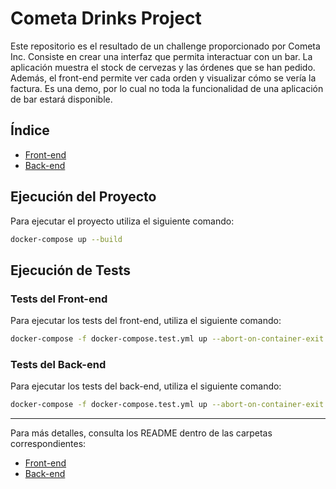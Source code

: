 # Cometa Drinks Project

Este repositorio es el resultado de un challenge proporcionado por Cometa Inc. Consiste en crear una interfaz que permita interactuar con un bar. La aplicación muestra el stock de cervezas y las órdenes que se han pedido. Además, el front-end permite ver cada orden y visualizar cómo se vería la factura. Es una demo, por lo cual no toda la funcionalidad de una aplicación de bar estará disponible.

## Índice

- [Front-end](./front/README.md)
- [Back-end](./back/README.md)

## Ejecución del Proyecto

Para ejecutar el proyecto utiliza el siguiente comando:

```sh
docker-compose up --build
```

## Ejecución de Tests

### Tests del Front-end

Para ejecutar los tests del front-end, utiliza el siguiente comando:

```sh
docker-compose -f docker-compose.test.yml up --abort-on-container-exit --remove-orphans frontend-tests
```

### Tests del Back-end

Para ejecutar los tests del back-end, utiliza el siguiente comando:

```sh
docker-compose -f docker-compose.test.yml up --abort-on-container-exit --remove-orphans backend-tests
```

---

Para más detalles, consulta los README dentro de las carpetas correspondientes:

- [Front-end](./front/README.md)
- [Back-end](./back/README.md)

